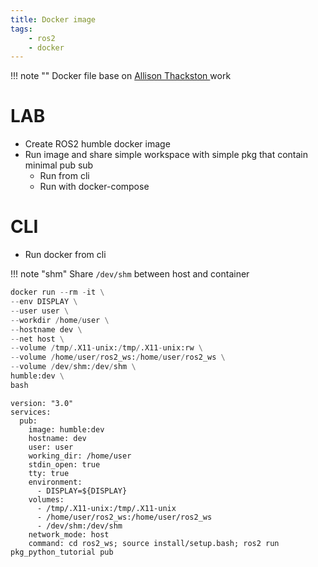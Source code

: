 ```yaml
---
title: Docker image
tags:
    - ros2
    - docker
---
```


!!! note ""
     Docker file base on [Allison Thackston ](https://github.com/athackst/dockerfiles) work

# LAB
- Create ROS2 humble docker image
- Run image and share simple workspace with simple pkg that contain minimal pub sub
    - Run from cli
    - Run with docker-compose

# CLI
- Run docker from cli

!!! note "shm"
    Share `/dev/shm` between host and container
     
```python title="run command" linenums="1" hl_lines="7"
docker run --rm -it \
--env DISPLAY \
--user user \
--workdir /home/user \
--hostname dev \
--net host \
--volume /tmp/.X11-unix:/tmp/.X11-unix:rw \
--volume /home/user/ros2_ws:/home/user/ros2_ws \
--volume /dev/shm:/dev/shm \
humble:dev \
bash
```

```
version: "3.0"
services:
  pub:
    image: humble:dev
    hostname: dev
    user: user
    working_dir: /home/user
    stdin_open: true
    tty: true 
    environment:
      - DISPLAY=${DISPLAY}
    volumes:
      - /tmp/.X11-unix:/tmp/.X11-unix
      - /home/user/ros2_ws:/home/user/ros2_ws
      - /dev/shm:/dev/shm
    network_mode: host
    command: cd ros2_ws; source install/setup.bash; ros2 run pkg_python_tutorial pub
```